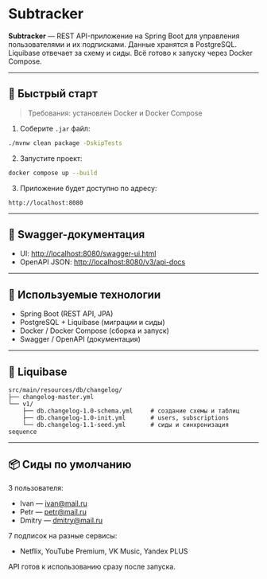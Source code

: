 # Subtracker

**Subtracker** — REST API-приложение на Spring Boot для управления пользователями и их подписками. Данные хранятся в PostgreSQL. Liquibase отвечает за схему и сиды. Всё готово к запуску через Docker Compose.

---

## 🚀 Быстрый старт

> Требования: установлен Docker и Docker Compose

1. Соберите `.jar` файл:
```bash
./mvnw clean package -DskipTests
```

2. Запустите проект:
```bash
docker compose up --build
```

3. Приложение будет доступно по адресу:
```
http://localhost:8080
```

---

## 🔗 Swagger-документация

- UI: [http://localhost:8080/swagger-ui.html](http://localhost:8080/swagger-ui.html)
- OpenAPI JSON: [http://localhost:8080/v3/api-docs](http://localhost:8080/v3/api-docs)

---

## 🧩 Используемые технологии

- Spring Boot (REST API, JPA)
- PostgreSQL + Liquibase (миграции и сиды)
- Docker / Docker Compose (сборка и запуск)
- Swagger / OpenAPI (документация)

---

## 📁 Liquibase

```
src/main/resources/db/changelog/
├── changelog-master.yml
└── v1/
    ├── db.changelog-1.0-schema.yml     # создание схемы и таблиц
    ├── db.changelog-1.0-init.yml       # users, subscriptions
    └── db.changelog-1.1-seed.yml       # сиды и синхронизация sequence
```

---

## 📦 Сиды по умолчанию

3 пользователя:
- Ivan — ivan@mail.ru
- Petr — petr@mail.ru
- Dmitry — dmitry@mail.ru

7 подписок на разные сервисы:
- Netflix, YouTube Premium, VK Music, Yandex PLUS

API готов к использованию сразу после запуска.
